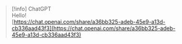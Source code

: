 > [!info] ChatGPT  
> Hello!  
> [https://chat.openai.com/share/a36bb325-adeb-45e9-a13d-cb336aad43f3](https://chat.openai.com/share/a36bb325-adeb-45e9-a13d-cb336aad43f3)

